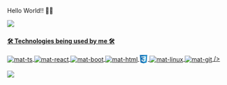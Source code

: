 Hello World!! 👋👋

<div>
  <a href="https://github.com/matganzala">
  <img height="180em" src="https://github-readme-stats.vercel.app/api?username=matganzala&show_icons=true&theme=radical&include_all_commits=true&count_private=true"/>
   
  
<div style="display: inline_block">
  <h4>🛠  Technologies being used by me 🛠  </h4>
  <img align="center" alt="mat-ts" height="20" width="20" src="https://cdn.jsdelivr.net/gh/devicons/devicon/icons/typescript/typescript-original.svg" />   
  <img align="center" alt="mat-react" height="20" width="20" src="https://cdn.jsdelivr.net/gh/devicons/devicon/icons/react/react-original.svg" > 
  <img align="center" alt="mat-boot" height="20" width="20" src="https://cdn.jsdelivr.net/gh/devicons/devicon/icons/bootstrap/bootstrap-original.svg" />   
  <img align="center" alt="mat-html" height="20" width="20" src="https://cdn.jsdelivr.net/gh/devicons/devicon/icons/html5/html5-original.svg">
  <img align="center" alt="mat-CSS" height="20" width="20" src="https://raw.githubusercontent.com/devicons/devicon/master/icons/css3/css3-original.svg">   
  <img align="center" alt="mat-linux" height="20" width="20" img src="https://cdn.jsdelivr.net/gh/devicons/devicon/icons/linux/linux-original.svg" />  
  <img align="center" alt="mat-git" height="20" width="20" img src="https://cdn.jsdelivr.net/gh/devicons/devicon/icons/git/git-original.svg" />  
 />
 </div> 
 <br>
  
 <div style "display: inline-block">
  <a height="30" width="30" href="https://www.linkedin.com/in/matheus-ganzala-nunes-teixeira-276b4415b/" target="_blank"><img src="https://img.shields.io/badge/-LinkedIn-%230077B5?style=for-the-badge&logo=linkedin&logoColor=white" target="_blank"></a>   
</div>

